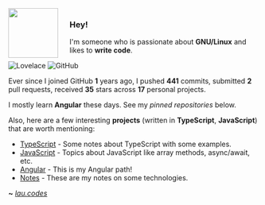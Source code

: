 <img align="left" width="100px" style="padding-right: 20px"  src="https://angular.io/assets/images/logos/angularjs/AngularJS-Shield.svg">

### Hey!

I'm someone who is passionate about **GNU/Linux** and likes to **write code**.

![Lovelace](https://img.shields.io/badge/M8--Lovelace-%C2%A1Howdy!-lightgrey)
![GitHub](https://shields.io/github/followers/M8-Lovelace?label=Follow)


Ever since I joined GitHub **1** years ago, I pushed **441** commits, submitted **2** pull requests, received **35** stars across **17** personal projects.

I mostly learn **Angular** these days. See my _pinned repositories_ below.

Also, here are a few interesting **projects** (written in **TypeScript**, **JavaScript**) that are worth mentioning:

- [TypeScript](https://github.com/M8-Lovelace/Notes/tree/main/TypeScript) - Some notes about TypeScript with some examples.
- [JavaScript](https://github.com/M8-Lovelace/Notes/tree/main/JavaScript) - Topics about JavaScript like array methods, async/await, etc.
- [Angular](https://github.com/M8-Lovelace/Angular) - This is my Angular path!
- [Notes](https://github.com/M8-Lovelace/Notes) - These are my notes on some technologies.

**~** [_lau.codes_](https://lau.codes/)
